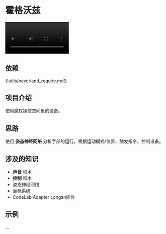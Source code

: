 # 霍格沃兹

<video width=40% src="/video/wand.mp4" controls="controls"></video>

## 依赖

{!utils/neverland_require.md!}

## 项目介绍
使用魔杖操控空间里的设备。

## 思路
使用 **姿态神经网络** 分析手部的运行，根据运动模式/位置，触发指令，控制设备。

## 涉及的知识
*  **声音** 积木
*  **控制** 积木
*  姿态神经网络
*  坐标系统
*  CodeLab Adapter Longan插件

## 示例
...